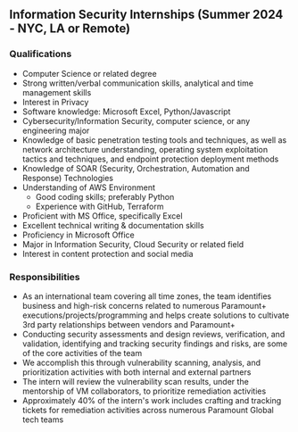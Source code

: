 ## **Information Security Internships (Summer 2024 - NYC, LA or Remote)**

### **Qualifications**
- Computer Science or related degree
- Strong written/verbal communication skills, analytical and time management skills
- Interest in Privacy
- Software knowledge: Microsoft Excel, Python/Javascript
- Cybersecurity/Information Security, computer science, or any engineering major
- Knowledge of basic penetration testing tools and techniques, as well as network architecture understanding, operating system exploitation tactics and techniques, and endpoint protection deployment methods
- Knowledge of SOAR (Security, Orchestration, Automation and Response) Technologies
- Understanding of AWS Environment
  - Good coding skills; preferably Python
  - Experience with GitHub, Terraform
- Proficient with MS Office, specifically Excel
- Excellent technical writing & documentation skills
- Proficiency in Microsoft Office
- Major in Information Security, Cloud Security or related field
- Interest in content protection and social media

### **Responsibilities**
- As an international team covering all time zones, the team identifies business and high-risk concerns related to numerous Paramount+ executions/projects/programming and helps create solutions to cultivate 3rd party relationships between vendors and Paramount+
- Conducting security assessments and design reviews, verification, and validation, identifying and tracking security findings and risks, are some of the core activities of the team
- We accomplish this through vulnerability scanning, analysis, and prioritization activities with both internal and external partners
- The intern will review the vulnerability scan results, under the mentorship of VM collaborators, to prioritize remediation activities
- Approximately 40% of the intern's work includes crafting and tracking tickets for remediation activities across numerous Paramount Global tech teams
